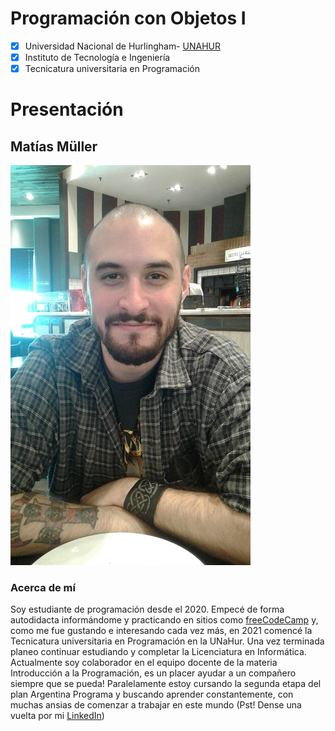 # Programación con Objetos I
  
- [x] Universidad Nacional de Hurlingham- [UNAHUR](https://unahur.edu.ar)
- [x] Instituto de Tecnología e Ingeniería 
- [x] Tecnicatura universitaria en Programación

# Presentación
## Matías Müller
![Intentando sonreír](https://github.com/obj1-unahur-2022s1/presentacionpersonal-matiashmuller/blob/main/Matias.jpg)
### Acerca de mí
Soy estudiante de programación desde el 2020. Empecé de forma autodidacta informándome y practicando en sitios como [freeCodeCamp](https://www.freecodecamp.org/)
y, como me fue gustando e interesando cada vez más, en 2021 comencé la Tecnicatura universitaria en Programación en la UNaHur. Una vez terminada planeo continuar
estudiando y completar la Licenciatura en Informática.
Actualmente soy colaborador en el equipo docente de la materia Introducción a la Programación, es un placer ayudar a un compañero siempre que se pueda!
Paralelamente estoy cursando la segunda etapa del plan Argentina Programa y buscando aprender constantemente, con muchas ansias de comenzar a trabajar en este
mundo (Pst! Dense una vuelta por mi [LinkedIn](https://www.linkedin.com/in/matias-muller-))
